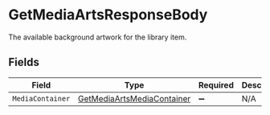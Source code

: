 # GetMediaArtsResponseBody

The available background artwork for the library item.


## Fields

| Field                                                                             | Type                                                                              | Required                                                                          | Description                                                                       |
| --------------------------------------------------------------------------------- | --------------------------------------------------------------------------------- | --------------------------------------------------------------------------------- | --------------------------------------------------------------------------------- |
| `MediaContainer`                                                                  | [GetMediaArtsMediaContainer](../../Models/Requests/GetMediaArtsMediaContainer.md) | :heavy_minus_sign:                                                                | N/A                                                                               |